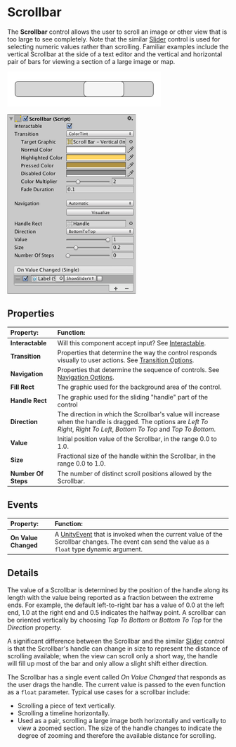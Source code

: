 # Scrollbar

The **Scrollbar** control allows the user to scroll an image or other view that is too large to see completely. Note that the similar [Slider](script-Slider.md) control is used for selecting numeric values rather than scrolling. Familiar examples include the vertical Scrollbar at the side of a text editor and the vertical and horizontal pair of bars for viewing a section of a large image or map.

![A Scrollbar.](images/UI_ScrollbarExample.png)

![](images/UI_ScrollBarInspector.png)

## Properties

|**Property:** |**Function:** |
|:---|:---|
|**Interactable** | Will this component  accept input? See [Interactable](script-Selectable.md). |
|**Transition** | Properties that determine the way the control responds visually to user actions. See [Transition Options](script-SelectableTransition.md). |
|**Navigation** | Properties that determine the sequence of controls. See [Navigation Options](script-SelectableNavigation.md).|
|**Fill Rect** | The graphic used for the background area of the control. |
|**Handle Rect** | The graphic used for the sliding "handle" part of the control |
|**Direction** | The direction in which the Scrollbar's value will increase when the handle is dragged. The options are _Left To Right_, _Right To Left_, _Bottom To Top_ and _Top To Bottom_. |
|**Value** | Initial position value of the Scrollbar, in the range 0.0 to 1.0. |
|**Size** | Fractional size of the handle within the Scrollbar, in the range 0.0 to 1.0. |
|**Number Of Steps** | The number of distinct scroll positions allowed by the Scrollbar. |

## Events

|**Property:** |**Function:** |
|:---|:---|
|**On Value Changed** | A [UnityEvent](https://docs.unity3d.com/Manual/UnityEvents.html) that is invoked when the current value of the Scrollbar changes. The event can send the value as a `float` type dynamic argument. |


## Details

The value of a Scrollbar is determined by the position of the handle along its length with the value being reported as a fraction between the extreme ends. For example, the default left-to-right bar has a value of 0.0 at the left end, 1.0 at the right end and 0.5 indicates the halfway point. A scrollbar can be oriented vertically by choosing _Top To Bottom_ or _Bottom To Top_ for the _Direction_ property.

A significant difference between the Scrollbar and the similar [Slider](script-Slider.md) control is that the Scrollbar's handle can change in size to represent the distance of scrolling available; when the view can scroll only a short way, the handle will fill up most of the bar and only allow a slight shift either direction.

The Scrollbar has a single event called _On Value Changed_ that responds as the user drags the handle. The current value is passed to the even function as a `float` parameter. Typical use cases for a scrollbar include:

* Scrolling a piece of text vertically.
* Scrolling a timeline horizontally.
* Used as a pair, scrolling a large image both horizontally and vertically to view a zoomed section. The size of the handle changes to indicate the degree of zooming and therefore the available distance for scrolling.
